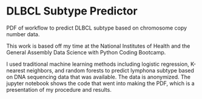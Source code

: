 # DLBCL Subtype Predictor

PDF of workflow to predict DLBCL subtype based on chromosome copy number data.

This work is based off my time at the National Institutes of Health and the General Assembly Data Science with Python Coding Bootcamp. 

I used traditional machine learning methods including logistic regression, K-nearest neighbors, and random forests to predict lymphona subtype based on DNA sequencing data that was available. The data is anonymized. The jupyter notebook shows the code that went into making the PDF, which is a presentation of my procedure and results.
